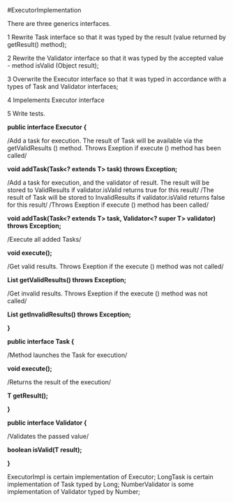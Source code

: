 #ExecutorImplementation

There are three generics interfaces.

1 Rewrite Task interface so that it was typed by the result (value returned by getResult() method);

2 Rewrite the Validator interface so that it was typed by the accepted value  - method isValid (Object result);

3 Overwrite the Executor interface so that it was typed in accordance with a types of Task and Validator interfaces;

4 Impelements Executor interface

5 Write tests.


**public interface Executor<T> {**

  /Add a task for execution. The result of Task will be 
  available via the getValidResults () method. Throws 
  Exeption if execute () method has been called/
  
  **void addTask(Task<? extends T> task) throws Exception;**

  /Add a task for execution, and the validator of result. 
  The result will be stored to ValidResults if validator.isValid 
  returns true for this result/
  /The result of Task will be stored to InvalidResults if 
  validator.isValid returns false for this result/
  /Throws Exeption if execute () method has been called/
  
  **void addTask(Task<? extends T> task, Validator<? super T> validator) throws Exception;**
  
  /Execute all added Tasks/
  
  **void execute();**
  
  /Get valid results. Throws Exeption if the execute () 
  method was not called/
  
  **List<T> getValidResults() throws Exception;**
  
  /Get invalid results. Throws Exeption if the execute () 
  method was not called/
  
  **List<T> getInvalidResults() throws Exception;**
  
  **}**

**public interface Task<T> {**
  
  /Method launches the Task for execution/
  
  **void execute();**
  
  /Returns the result of the execution/
  
  **T getResult();**

**}**

**public interface Validator<T> {**

  /Validates the passed value/
  
  **boolean isValid(T result);**

**}**

ExecutorImpl is certain implementation of  Executor;
LongTask is certain implementation of Task typed by Long;
NumberValidator is  some implementation of Validator typed by Number;


